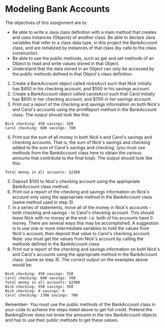 # Modeling Bank Accounts
The objectives of this assignment are to:

- Be able to write a Java class definition with a main method that creates and uses instances (Objects) of another class.
  Be able to declare Java variables that refer to a class data type, in this project the BankAccount class, and are initialized by instances of that class (by calls to the class constructor).
- Be able to use the public methods, such as get and set methods of an Object to read and write values stored in that Object.
- Understand that the data stored in an Object can only be accessed by the public methods defined in that Object's class definition.

1. Create a BankAccount object called nicksAcct such that Nick initially has $450 in his checking account, and $550 in his savings account.
2. Create a BankAccount object called carolsAcct such that Carol initially has $600 in her checking account, and $700 in her savings account.
3. Print out a report of the checking and savings information on both Nick's and Carol's accounts using the printReport method in the BankAccount class. The output should look like this:

```
Nick checking: 450 savings: 550
Carol checking: 600 savings: 700
```

4. Print out the sum of all money in both Nick's and Carol's savings and checking accounts. That is, the sum of Nick's savings and checking added to the sum of Carol's savings and checking. (you must use methods from the BankAccount class here to obtain the various amounts that contribute to the final total). The output should look like this:

`Total money in all accounts: $2300`

5. Deposit $100 to Nick's checking account using the appropriate BankAccount class method.
6. Print out a report of the checking and savings information on Nick's account only using the appropriate method in the BankAccount class (same method used in step 3).
7. In a series of statements, move all of the money in Nick's accounts - both checking and savings - to Carol's checking account. This should leave Nick with no money at the end- i.e. both of his accounts have 0 money. There are several ways this may be accomplished. A suggestion is to use one or more intermediate variables to hold the values from Nick's account, then deposit that value to Carol's checking account. Note: you must get the values from Nick's account by calling the methods defined in the BankAccount class.
8. Print out a report of the checking and savings information on both Nick's and Carol's accounts using the appropriate method in the BankAccount class. (same as step 3).
   The correct output on the examples above would be:

```
Nick checking: 450 savings: 550
Carol checking: 600 savings: 700
Total money in all accounts: $2300
Nick checking: 550 savings: 550
Nick checking: 0 savings: 0
Carol checking: 1700 savings: 700
```

Remember- You must use the public methods of the BankAccount class in your code to achieve the steps listed above to get full credit. Pretend the BankingDriver does not know the amounts in the two BankAccount objects and has to use their public methods to get these values.
